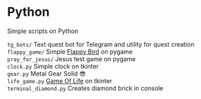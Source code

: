 # Python
Simple scripts on Python  

`tg_bots/` Text quest bot for Telegram and utility for quest creation
`flappy_game/` Simple [Flappy Bird](https://en.wikipedia.org/wiki/Flappy_Bird) on pygame   
`pray_for_jesus/` Jesus test game on pygame   
`clock.py` Simple clock on tkinter  
`gear.py` Metal Gear Solid :sunglasses:  
`life_game.py` [Game Of Life](https://en.wikipedia.org/wiki/Conway%27s_Game_of_Life) on tkinter  
`terminal_diamond.py` Creates diamond brick in console  
